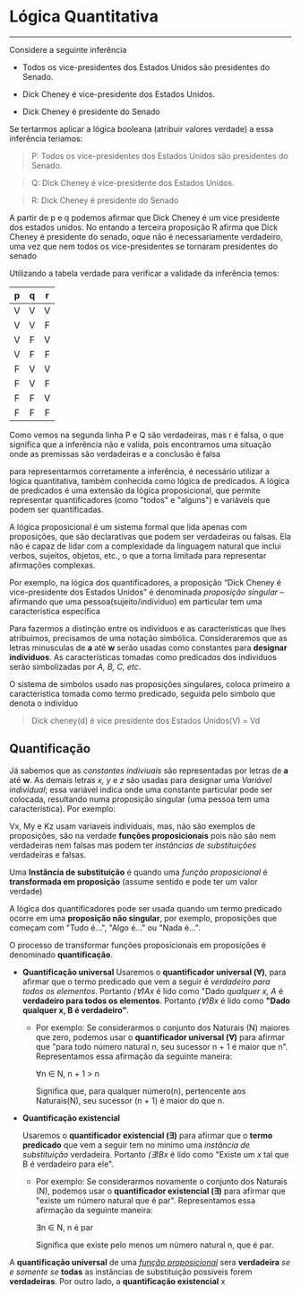 # Lógica Quantitativa
***

Considere a seguinte inferência

- Todos os vice-presidentes dos Estados Unidos são presidentes do Senado.

- Dick Cheney é vice-presidente dos Estados Unidos.

- Dick Cheney é presidente do Senado

 Se tertarmos aplicar a lógica booleana (atribuir valores verdade) a essa inferência teriamos:

> P: Todos os vice-presidentes dos Estados Unidos são presidentes do Senado.

> Q: Dick Cheney é vice-presidente dos Estados Unidos.

> R: Dick Cheney é presidente do Senado

A partir de p e q podemos afirmar que Dick Cheney é um vice presidente dos estados unidos. No entando a terceira proposição R afirma que Dick Cheney é presidente do senado, oque não é necessariamente verdadeiro, uma vez que nem todos os vice-presidentes se tornaram presidentes do senado

Utilizando a tabela verdade para verificar a validade da inferência temos:

| p | q | r |
|:-:|:-:|:-:|
| V | V | V |
| V | V | F |
| V | F | V |
| V | F | F |
| F | V | V |
| F | V | F |
| F | F | V |
| F | F | F |

Como vemos na segunda linha P e Q são verdadeiras, mas r é falsa, o que significa que a inferência não e valida, pois encontramos uma situação onde as premissas são verdadeiras e a conclusão é falsa

para representarmos corretamente a inferência, é necessário utilizar a lógica quantitativa, também conhecida como lógica de predicados. A lógica de predicados é uma extensão da lógica proposicional, que permite representar quantificadores (como "todos" e "alguns") e variáveis que podem ser quantificadas.

A lógica proposicional é um sistema formal que lida apenas com proposições, que são declarativas que podem ser verdadeiras ou falsas. Ela não é capaz de lidar com a complexidade da linguagem natural que inclui verbos, sujeitos, objetos, etc., o que a torna limitada para representar afirmações complexas.

Por exemplo, na lógica dos quantificadores, a
proposição “Dick Cheney é vice-presidente dos Estados Unidos” é denominada *proposição singular* – afirmando que uma pessoa(sujeito/individuo) em particular tem uma caracteristica especifica

Para fazermos a distinção entre os individuos e as características que lhes atribuimos, precisamos de uma notação simbólica. Consideraremos que as letras minusculas de **a** até **w** serão usadas como constantes para **designar individuos**. As características tomadas como predicados dos indivíduos serão simbolizadas por *A, B, C, etc*. 

O sistema de simbolos usado nas proposições singulares, coloca primeiro a caracteristica tomada como termo predicado, seguida pelo simbolo que denota o indivíduo

>Dick cheney(d) é vice presidente dos Estados Unidos(V) = Vd

## Quantificação

Já sabemos que as *constantes indiviuais* são representadas por letras de **a** até **w**. As demais letras *x, y* e *z* são usadas para designar uma *Variável individual*; essa variável indica onde uma constante particular pode ser colocada, resultando numa proposição singular (uma pessoa tem uma caracteristica). Por exemplo:

Vx, My e Kz usam variaveis individuais, mas, não são exemplos de proposições, são na verdade **funções proposicionais** pois não são nem verdadeiras nem falsas mas podem ter *instâncias de substituições* verdadeiras e falsas.

Uma **Instância de substituição** é quando uma *função proposicional* é **transformada em proposição** (assume sentido e pode ter um valor verdade)

A lógica dos quantificadores pode ser usada quando um termo predicado ocorre em uma **proposição não singular**, por exemplo, proposições que começam com "Tudo é...", "Algo é..." ou "Nada é...".

O processo de transformar funções proposicionais em proposições é denominado **quantificação**. 

- **Quantificação universal**
    Usaremos o **quantificador universal (∀)**, para afirmar que o termo predicado que vem a seguir é *verdadeiro para todos os elementos*. Portanto *(∀)Ax* é lido como "Dado *qualquer x, A* é **verdadeiro para todos os elementos**. Portanto *(∀)Bx* é lido como **"Dado qualquer x, B é verdadeiro"**.

    - Por exemplo:
        Se considerarmos o conjunto dos Naturais (N) maiores que zero, podemos usar o **quantificador universal (∀)** para afirmar que "para todo número natural *n*, seu sucessor n + 1 é maior que n". Representamos essa afirmação da seguinte maneira:

        ∀n ∈ N, n + 1 > n

        Significa que, para qualquer número(n), pertencente aos Naturais(N), seu sucessor (n + 1) é maior do que n.

- **Quantificação existencial**

    Usaremos o **quantificador existencial (∃)** para afirmar que o **termo predicado** que vem a seguir tem no minimo uma *instância de substituição* verdadeira. Portanto *(∃)Bx* é lido como "Existe um *x* tal que B é verdadeiro para ele".

    - Por exemplo:
        Se considerarmos novamente o conjunto dos Naturais (N), podemos usar o **quantificador existencial (∃)** para afirmar que "existe um número natural que é par".
        Representamos essa afirmação da seguinte maneira:

        ∃n ∈ N, n é par

        Significa que existe pelo menos um número natural n, que é par.

A **quantificação universal** de uma *[função proposicional](https://github.com/berndof/organizar-estudos/blob/9dd8fb5c86dee01dde32279ad04d929bd8e8e5bf/Resumos/pensamento-computacional/2.logica-quantitativa.md?plain=1#L54)* sera **verdadeira** *se e somente se* **todas** as instâncias de substituição possiveis forem **verdadeiras**.
Por outro lado, a **quantificação existencial**
x